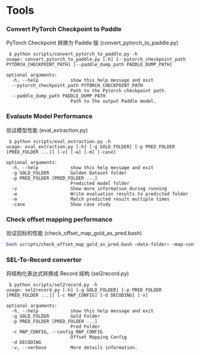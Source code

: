 # Tools

### Convert PyTorch Checkpoint to Paddle
PyTorch Checkpoint 转换为 Paddle 版 (convert_pytorch_to_paddle.py)
``` text
 $ python scripts/convert_pytorch_to_paddle.py -h  
usage: convert_pytorch_to_paddle.py [-h] [--pytorch_checkpoint_path PYTORCH_CHECKPOINT_PATH] [--paddle_dump_path PADDLE_DUMP_PATH]

optional arguments:
  -h, --help            show this help message and exit
  --pytorch_checkpoint_path PYTORCH_CHECKPOINT_PATH
                        Path to the Pytorch checkpoint path.
  --paddle_dump_path PADDLE_DUMP_PATH
                        Path to the output Paddle model.
```

### Evalaute Model Performance
验证模型性能 (eval_extraction.py)
```text
 $ python scripts/eval_extraction.py -h  
usage: eval_extraction.py [-h] [-g GOLD_FOLDER] [-p PRED_FOLDER [PRED_FOLDER ...]] [-v] [-w] [-m] [-case]

optional arguments:
  -h, --help            show this help message and exit
  -g GOLD_FOLDER        Golden Dataset folder
  -p PRED_FOLDER [PRED_FOLDER ...]
                        Predicted model folder
  -v                    Show more information during running
  -w                    Write evaluation results to predicted folder
  -m                    Match predicted result multiple times
  -case                 Show case study
```

### Check offset mapping performance
验证回标的性能 (check_offset_map_gold_as_pred.bash)
``` bash
bash scripts/check_offset_map_gold_as_pred.bash <data-folder> <map-config>
```

### SEL-To-Record convertor
将结构化表达式转换成 Record 结构 (sel2record.py)
``` text
 $ python scripts/sel2record.py -h  
usage: sel2record.py [-h] [-g GOLD_FOLDER] [-p PRED_FOLDER [PRED_FOLDER ...]] [-c MAP_CONFIG] [-d DECODING] [-v]

optional arguments:
  -h, --help            show this help message and exit
  -g GOLD_FOLDER        Gold Folder
  -p PRED_FOLDER [PRED_FOLDER ...]
                        Pred Folder
  -c MAP_CONFIG, --config MAP_CONFIG
                        Offset Mapping Config
  -d DECODING
  -v, --verbose         More details information.
```
